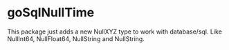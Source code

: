 # goSqlNullTime

This package just adds a new NullXYZ type to work with database/sql. Like NullInt64, NullFloat64, NullString and NullString.
